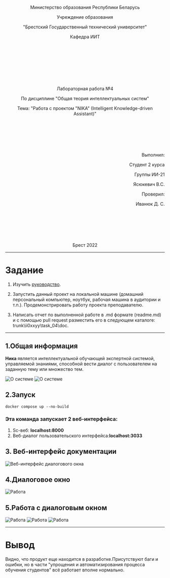 <p align="center">Министерство образования Республики Беларусь</p>
<p align="center">Учреждение образования</p>
<p align="center">"Брестский Государственный технический университет"</p>
<p align="center">Кафедра ИИТ</p>
<br><br><br><br><br><br><br>
<p align="center">Лабораторная работа №4</p>
<p align="center">По дисциплине "Общая теория интеллектуальных систем"</p>
<p align="center">Тема: "Работа с проектом "NIKA" (Intelligent Knowledge-driven Assistant)"</p>
<br><br><br><br><br>
<p align="right">Выполнил:</p>
<p align="right">Студент 2 курса</p>
<p align="right">Группы ИИ-21</p>
<p align="right">Ясюкевич В.С.</p>
<p align="right">Проверил:</p>
<p align="right">Иванюк Д. С.</p>
<br><br><br><br><br>
<p align="center">Брест 2022</p>


---


# Задание

1.  Изучить [руководство](https://github.com/ostis-apps/nika).

2.  Запустить данный проект на локальной машине (домашний персональный компьютер, ноутбук, рабочая машина в аудитории и т.п.). Продемонстрировать работу проекта преподавателю.

3.  Написать отчет по выполненной работе в .md формате (readme.md) и с помощью pull request разместить его в следующем каталоге: trunk\ii0xxyy\task_04\doc.

---
## 1.Общая информация ##
<strong>Ника </strong> является интеллектуальной обучающей экспертной системой, управляемой
знаниями, способной вести диалог с пользователем на заданную тему или
множество тем. 


![О системе](https://github.com/y-vladislav/OTIS-2022/blob/lab-4/trunk/ii002117/task_04/doc/image/NIKA.png)
![О системе](https://github.com/y-vladislav/OTIS-2022/blob/lab-4/trunk/ii002117/task_04/doc/image/inf.png)

## 2.Запуск ##
```
docker compose up --no-build
```
### Эта команда запуcкает 2 веб-интерфейса:
<ol>
<li>Sc-веб: <b>localhost:8000</b></li>

<li>Веб-диалог пользовательского интерфейса:<b>localhost:3033</b></li>
</ol>
<h2>3. Веб-интерфейс документации</h2>

![Веб-интерфейс диалогового окна](https://github.com/y-vladislav/OTIS-2022/blob/lab-4/trunk/ii002117/task_04/doc/image/doci.png)

<h2>4.Диалоговое окно</h2>

![Работа](https://github.com/y-vladislav/OTIS-2022/blob/lab-4/trunk/ii002117/task_04/doc/image/work3.png)


<h2>5.Работа с диалоговым окном</h2>

![Работа](https://github.com/y-vladislav/OTIS-2022/blob/lab-4/trunk/ii002117/task_04/doc/image/work1.png)
![Работа](https://github.com/y-vladislav/OTIS-2022/blob/lab-4/trunk/ii002117/task_04/doc/image/work2.png)
![Работа](https://github.com/y-vladislav/OTIS-2022/blob/lab-4/trunk/ii002117/task_04/doc/image/work3.png)

---

<h1>Вывод</h1>


Видно, что продукт еще находится в разработке.Присутствуют баги и ошибки, но в части "упрощения и автоматизирования процесса обучения студентов" всё работает вполне нормально. 

